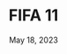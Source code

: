 ---
layout: nds
title: "FIFA 11"
categories:
 - approved
 - nds
 - universal
 - safe
tags:
- fifa
- soccer
series:
- fifa
date: May 18, 2023
permalink: /games/fifa-11/play/details
publisher: Electronic Arts
gid: fifa-11
edition: eu
---